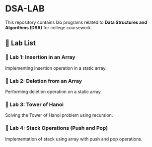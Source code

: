 # DSA-LAB

This repository contains lab programs related to **Data Structures and Algorithms (DSA)** for college coursework.

## 🧪 Lab List

### 🔹 Lab 1: Insertion in an Array
Implementing insertion operation in a static array.

### 🔹 Lab 2: Deletion from an Array
Performing deletion operation on a static array.

### 🔹 Lab 3: Tower of Hanoi
Solving the Tower of Hanoi problem using recursion.

### 🔹 Lab 4: Stack Operations (Push and Pop)
Implementation of stack using array with push and pop operations.

